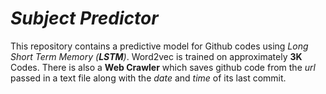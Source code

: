 # **_Subject Predictor_**
This repository contains a predictive model for Github codes using *Long Short Term Memory (**LSTM**)*. Word2vec is trained on approximately **3K** Codes.
There is also a **Web Crawler** which saves github code from the *url* passed in a text file along with the *date* and *time* of its last commit.
